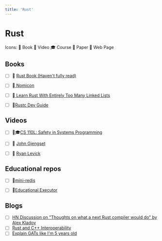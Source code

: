 ```yaml
---
title: 'Rust'
---
```


# Rust

Icons: 📘 Book 🎥 Video 🎓 Course 📄 Paper 🔗 Web Page

## Books

-   [ ] 📘 [ Rust Book (Haven't fully read) ](https://doc.rust-lang.org/book/)

-   [ ] 📘[ Nomicon ](https://doc.rust-lang.org/nomicon/)

-   [ ] 📘[ Learn Rust With Entirely Too Many Linked Lists ](https://rust-unofficial.github.io/too-many-lists/index.html)

-   [ ] 📘[Rustc Dev Guide](https://rustc-dev-guide.rust-lang.org/index.html)

## Videos

-   [ ] 🎥🎓[CS 110L: Safety in Systems Programming](https://reberhardt.com/cs110l/spring-2020/)

-   [ ] 🎥 [John Gjengset](https://www.youtube.com/c/JonGjengset/about)

-   [ ] 🎥 [Ryan Levick](https://www.youtube.com/c/RyanLevicksVideos)

## Educational repos

-   [ ] 🔗[mini-redis](https://github.com/tokio-rs/mini-redis/)

-   [ ] 🔗[Educational Executor](https://github.com/mgattozzi/whorl)

## Blogs

- [ ] [HN Discussion on "Thoughts on what a next Rust compiler would do" by Alex Kladov](https://news.ycombinator.com/item?id=34537969)
- [ ] [Rust and C++ Interoperability](https://news.ycombinator.com/item?id=33590308)
- [ ] [Explain GATs like I'm 5 years old](https://news.ycombinator.com/item?id=33504650)
